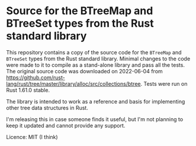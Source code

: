 # Source for the BTreeMap and BTreeSet types from the Rust standard library    

This repository contains a copy of the source code for the `BTreeMap` and `BTreeSet` types from the Rust standard library. Minimal changes to the code were made to it to compile as a stand-alone library and pass all the tests. The original source code was downloaded on 2022-06-04 from https://github.com/rust-lang/rust/tree/master/library/alloc/src/collections/btree. Tests were run on Rust 1.61.0 stable. 

The library is intended to work as a reference and basis for implementing other tree data structures in Rust. 

I'm releasing this in case someone finds it useful, but I'm not planning to keep it updated and cannot provide any support.

Licence: MIT (I think)